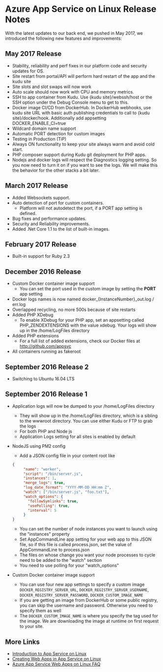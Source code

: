 # Azure App Service on Linux Release Notes #

With the latest updates to our back end, we pushed in May 2017, we introduced the following new features and improvements:

## May 2017 Release ##
* Stability, reliability and perf fixes in our platform code and security updates for OS.
* Site restart from portal/API will perform hard restart of the app and the kudu site
* Site slots and slot swaps will now work
* Auto scale should now work with CPU and memory metrics.
* SSH to app container from Kudu. Use {kudu site}/webssh/host or the SSH option under the Debug Console menu to get to this.
* Docker image CI/CD from DockerHub. In DockerHub webhooks, use kudu site URL with basic auth publishing credentials to call to {kudu site}/docker/hook. Additionally add appsetting DOCKER_ENABLE_CI=true
* Wildcard domain name support
* Automatic PORT detection for custom images
* Testing in Production (TiP)
* Always ON functionality to keep your site always warm and avoid cold start.
* PHP composer support during Kudu git deployment for PHP apps.
* Nodejs and docker logs will respect the Diagnostics logging setting. So you now need to turn it on if you want to see the logs. We will make this the behavior for the other stacks a bit later.


## March 2017 Release ##

* Added Websockets support.
* Auto detection of port for custom containers.
	* Platform will not autodetect the port, if a PORT app setting is defined.
* Bug fixes and performance updates.
* Security and Reliability improvements.
* Added .Net Core 1.1 to the list of built-in images.

## February 2017 Release ##

* Built-in support for Ruby 2.3

## December 2016 Release ##

* Custom Docker container image support
	* You can set the port used in the custom image by setting the **PORT** app setting
* Docker logs names is now named docker_{InstanceNumber}_out.log / err.log
* Overlapped recycling, no more 500s because of site restarts
* Added PHP XDebug
	* To enable XDebug for your PHP app, set an appsetting called PHP_ZENDEXTENSIONS with the value xdebug. Your logs will show up in the /home/LogFiles directory 
* Added PHP extensions
	* For a full list of added extensions, check our Docker files at http://github.com/appsvc
* All containers running as fakeroot
	
## September 2016 Release 2 ##

* Switching to Ubuntu 16.04 LTS

## September 2016 Release 1 ##

* Application logs will now be dumped to your /home/LogFiles directory
	* They will show up in the /home/LogFiles directory, which is a sibling to the wwwroot directory.  You can use either Kudu or FTP to grab the logs
	* For both PHP and Node js
	* Application Logs setting for all sites is enabled by default
* NodeJS using PM2 config
	* Add a JSON config file in your content root like

	```json
	{
	     "name": "worker",
	     "script": "/bin/server.js",
	     "instances": 1,
	     "merge_logs": true,
	     "log_date_format": "YYYY-MM-DD HH:mm Z",
	     "watch": ["/bin/server.js", "foo.txt"],
	     "watch_options": {
	       "followSymlinks": true,
	       "usePolling": true,
	       "interval": 5
	     }
	}
	```


	* You can set the number of node instances you want to launch using the "instances" property
	* Set AppCommandLine app setting for your web app to this JSON file, so if this file is called process.json, set the value of AppCommandLine to process.json
	* The files on whose change you want your node processes to cycle need to be added to the "watch" section
	* You need to use polling for your "watch_options"
* Custom Docker container image support
	* You can use four new app settings to specify a custom image `DOCKER_REGISTRY_SERVER_URL`, `DOCKER_REGISTRY_SERVER_USERNAME`, `DOCKER_REGISTRY_SERVER_PASSWORD`, `DOCKER_CUSTOM_IMAGE_NAME`
	* If you are getting an image from DockerHub or some public registry, you can skip the username and password. Otherwise you need to specify them as well
	* The `DOCKER_CUSTOM_IMAGE_NAME` is where you specify the tag used for the image. We are downloading the image at runtime on first request to your site.

## More Links
* [Introduction to App Service on Linux](https://docs.microsoft.com/en-us/azure/app-service-web/app-service-linux-intro) 
* [Creating Web Apps in App Service on Linux](https://docs.microsoft.com/en-us/azure/app-service-web/app-service-linux-how-to-create-a-web-app)
* [Azure App Service Web Apps on Linux FAQ](https://docs.microsoft.com/en-us/azure/app-service-web/app-service-linux-faq) 
